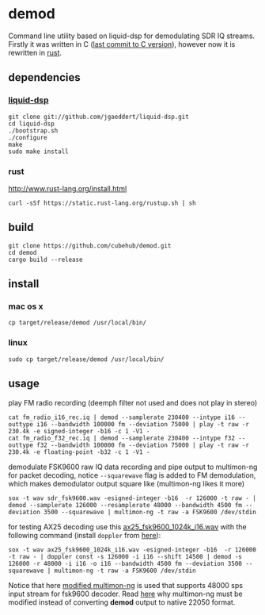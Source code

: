 # demod
Command line utility based on liquid-dsp for demodulating SDR IQ streams.
Firstly it was written in C ([last commit to C version](https://github.com/cubehub/demod/commit/1b1736ec72adc5b36db951be41dceaf3badccea9)), however now it is rewritten in [rust](http://www.rust-lang.org).

## dependencies
### [liquid-dsp](https://github.com/jgaeddert/liquid-dsp)
    git clone git://github.com/jgaeddert/liquid-dsp.git
    cd liquid-dsp
    ./bootstrap.sh
    ./configure
    make
    sudo make install


### rust
http://www.rust-lang.org/install.html

    curl -sSf https://static.rust-lang.org/rustup.sh | sh

## build

    git clone https://github.com/cubehub/demod.git
    cd demod
    cargo build --release

## install
### mac os x

    cp target/release/demod /usr/local/bin/

### linux

    sudo cp target/release/demod /usr/local/bin/

## usage
play FM radio recording (deemph filter not used and does not play in stereo)

    cat fm_radio_i16_rec.iq | demod --samplerate 230400 --intype i16 --outtype i16 --bandwidth 100000 fm --deviation 75000 | play -t raw -r 230.4k -e signed-integer -b16 -c 1 -V1 -
    cat fm_radio_f32_rec.iq | demod --samplerate 230400 --intype f32 --outtype f32 --bandwidth 100000 fm --deviation 75000 | play -t raw -r 230.4k -e floating-point -b32 -c 1 -V1 -

demodulate FSK9600 raw IQ data recording and pipe output to multimon-ng for packet decoding, notice `--squarewave` flag is added to FM demodulation, which makes demodulator output square like (multimon-ng likes it more)

    sox -t wav sdr_fsk9600.wav -esigned-integer -b16  -r 126000 -t raw - | demod --samplerate 126000 --resamplerate 48000 --bandwidth 4500 fm --deviation 3500 --squarewave | multimon-ng -t raw -a FSK9600 /dev/stdin

for testing AX25 decoding use this [ax25_fsk9600_1024k_i16.wav](https://github.com/cubehub/samples/blob/master/ax25_fsk9600_1024k_i16.wav) with the following command (install `doppler` from [here](https://github.com/cubehub/doppler)):

    sox -t wav ax25_fsk9600_1024k_i16.wav -esigned-integer -b16  -r 126000 -t raw - | doppler const -s 126000 -i i16 --shift 14500 | demod -s 126000 -r 48000 -i i16 -o i16 --bandwidth 4500 fm --deviation 3500 --squarewave | multimon-ng -t raw -a FSK9600 /dev/stdin

Notice that here [modified multimon-ng](https://github.com/cubehub/multimon-ng) is used that supports 48000 sps input stream for fsk9600 decoder. Read [here](http://andres.svbtle.com/pipe-sdr-iq-data-through-fm-demodulator-for-fsk9600-ax25-reception) why multimon-ng must be modified instead of converting **demod** output to native 22050 format.
